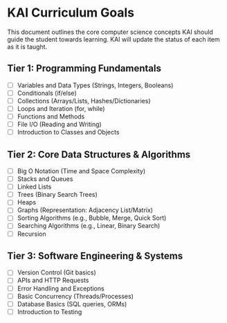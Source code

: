 # KAI Curriculum Goals

This document outlines the core computer science concepts KAI should guide the student towards learning. KAI will update the status of each item as it is taught.

## Tier 1: Programming Fundamentals
- [ ] Variables and Data Types (Strings, Integers, Booleans)
- [ ] Conditionals (if/else)
- [ ] Collections (Arrays/Lists, Hashes/Dictionaries)
- [ ] Loops and Iteration (for, while)
- [ ] Functions and Methods
- [ ] File I/O (Reading and Writing)
- [ ] Introduction to Classes and Objects

## Tier 2: Core Data Structures & Algorithms
- [ ] Big O Notation (Time and Space Complexity)
- [ ] Stacks and Queues
- [ ] Linked Lists
- [ ] Trees (Binary Search Trees)
- [ ] Heaps
- [ ] Graphs (Representation: Adjacency List/Matrix)
- [ ] Sorting Algorithms (e.g., Bubble, Merge, Quick Sort)
- [ ] Searching Algorithms (e.g., Linear, Binary Search)
- [ ] Recursion

## Tier 3: Software Engineering & Systems
- [ ] Version Control (Git basics)
- [ ] APIs and HTTP Requests
- [ ] Error Handling and Exceptions
- [ ] Basic Concurrency (Threads/Processes)
- [ ] Database Basics (SQL queries, ORMs)
- [ ] Introduction to Testing 